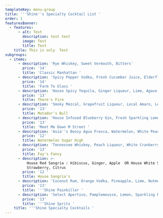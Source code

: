 ```yaml
---
templateKey: menu-group
title: '''Shine''s Specialty Cocktail List '
order: 1
featuresBanner:
  - features:
      - alt: Test
        description: test test
        image: Test
        title: Test
    title: This is only  Test
subgroups:
  - items:
      - description: 'Rye Whiskey, Sweet Vermouth, Bitters'
        price: '14'
        title: 'Classic Manhattan '
      - description: 'Spicy Pepper Vodka, Fresh Cucumber Juice, Elderflower, Lemon '
        price: '14'
        title: 'Farm To Glass '
      - description: 'House Spicy Tequila, Ginger Liqueur, Lime, Agave '
        price: '13'
        title: There's Fire
      - description: 'Smoky Mezcal, Grapefruit Liqueur, Local Amaro, Lemon, Orange Bitters '
        price: '13'
        title: Matador's Bull
      - description: 'House Infused Blueberry Gin, Fresh Sparkling Lemonade '
        price: '13'
        title: 'Meet Me Down M Street '
      - description: 'Asia''s Boozy Agua Fresca, Watermelon, White Peach, Kalamansi Lemon'
        price: '12'
        title: Watermelon Sugar High
      - description: 'Tennessee Whiskey, Peach Liqueur, White Cranberry, Lime '
        price: '13'
        title: Fay's Fancy
      - description: >-
          House Red Sangria : Hibiscus, Ginger, Apple  OR House White Sangria:
          Strawberry, Citrus 
        price: '12 '
        title: House Sangria's
      - description: 'Coconut Rum, Orange Vodka, Pineapple, Lime, Nutmeg'
        price: '13'
        title: '''Shine Painkiller '
      - description: 'Select Apertivo, Pamplemousse, Lemon, Sparkling Rose '
        price: '13'
        title: '''Shine Spritz '
    title: '''Shine Specialty Cocktails '
---
```


